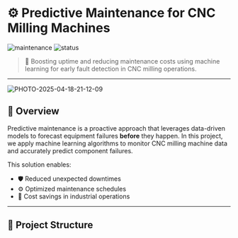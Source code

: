 # ⚙️ Predictive Maintenance for CNC Milling Machines

![maintenance](https://img.shields.io/badge/Machine%20Learning-Predictive%20Maintenance-blue?style=for-the-badge&logo=python)
![status](https://img.shields.io/badge/Status-Active-brightgreen?style=for-the-badge&logo=github)

> 🚀 Boosting uptime and reducing maintenance costs using machine learning for early fault detection in CNC milling operations.

---
![PHOTO-2025-04-18-21-12-09](https://github.com/user-attachments/assets/b313d66e-c968-4745-bd1a-cba661ca25eb)

## 📌 Overview

Predictive maintenance is a proactive approach that leverages data-driven models to forecast equipment failures **before** they happen. In this project, we apply machine learning algorithms to monitor CNC milling machine data and accurately predict component failures.

This solution enables:
- 🛡️ Reduced unexpected downtimes
- ⚙️ Optimized maintenance schedules
- 💸 Cost savings in industrial operations

---

## 📂 Project Structure
